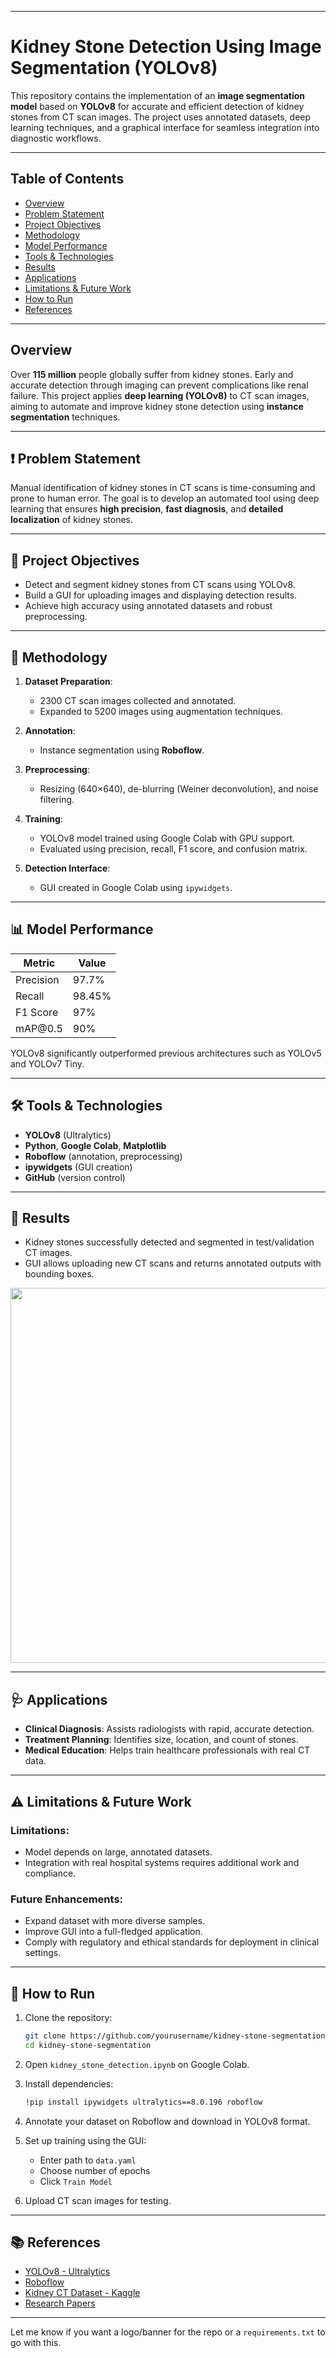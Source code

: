 
---

# Kidney Stone Detection Using Image Segmentation (YOLOv8)

This repository contains the implementation of an **image segmentation model** based on **YOLOv8** for accurate and efficient detection of kidney stones from CT scan images. The project uses annotated datasets, deep learning techniques, and a graphical interface for seamless integration into diagnostic workflows.

---

## Table of Contents

* [Overview](#overview)
* [Problem Statement](#problem-statement)
* [Project Objectives](#project-objectives)
* [Methodology](#methodology)
* [Model Performance](#model-performance)
* [Tools & Technologies](#tools--technologies)
* [Results](#results)
* [Applications](#applications)
* [Limitations & Future Work](#limitations--future-work)
* [How to Run](#how-to-run)
* [References](#references)

---

##  Overview

Over **115 million** people globally suffer from kidney stones. Early and accurate detection through imaging can prevent complications like renal failure. This project applies **deep learning (YOLOv8)** to CT scan images, aiming to automate and improve kidney stone detection using **instance segmentation** techniques.

---

## ❗ Problem Statement

Manual identification of kidney stones in CT scans is time-consuming and prone to human error. The goal is to develop an automated tool using deep learning that ensures **high precision**, **fast diagnosis**, and **detailed localization** of kidney stones.

---

## 🎯 Project Objectives

* Detect and segment kidney stones from CT scans using YOLOv8.
* Build a GUI for uploading images and displaying detection results.
* Achieve high accuracy using annotated datasets and robust preprocessing.

---

## 🧬 Methodology

1. **Dataset Preparation**:

   * 2300 CT scan images collected and annotated.
   * Expanded to 5200 images using augmentation techniques.

2. **Annotation**:

   * Instance segmentation using **Roboflow**.

3. **Preprocessing**:

   * Resizing (640×640), de-blurring (Weiner deconvolution), and noise filtering.

4. **Training**:

   * YOLOv8 model trained using Google Colab with GPU support.
   * Evaluated using precision, recall, F1 score, and confusion matrix.

5. **Detection Interface**:

   * GUI created in Google Colab using `ipywidgets`.

---

## 📊 Model Performance

| Metric    | Value  |
| --------- | ------ |
| Precision | 97.7%  |
| Recall    | 98.45% |
| F1 Score  | 97%    |
| mAP\@0.5  | 90%    |

YOLOv8 significantly outperformed previous architectures such as YOLOv5 and YOLOv7 Tiny.

---

## 🛠️ Tools & Technologies

* **YOLOv8** (Ultralytics)
* **Python**, **Google Colab**, **Matplotlib**
* **Roboflow** (annotation, preprocessing)
* **ipywidgets** (GUI creation)
* **GitHub** (version control)

---

## 📸 Results

* Kidney stones successfully detected and segmented in test/validation CT images.
* GUI allows uploading new CT scans and returns annotated outputs with bounding boxes.

<p align="center">
  <img src="https://user-images.githubusercontent.com/example-kidney-stone-output.png" width="600"/>
</p>

---

## 🩺 Applications

* **Clinical Diagnosis**: Assists radiologists with rapid, accurate detection.
* **Treatment Planning**: Identifies size, location, and count of stones.
* **Medical Education**: Helps train healthcare professionals with real CT data.

---

## ⚠️ Limitations & Future Work

### Limitations:

* Model depends on large, annotated datasets.
* Integration with real hospital systems requires additional work and compliance.

### Future Enhancements:

* Expand dataset with more diverse samples.
* Improve GUI into a full-fledged application.
* Comply with regulatory and ethical standards for deployment in clinical settings.

---

## 🚀 How to Run

1. Clone the repository:

   ```bash
   git clone https://github.com/yourusername/kidney-stone-segmentation.git
   cd kidney-stone-segmentation
   ```

2. Open `kidney_stone_detection.ipynb` on Google Colab.

3. Install dependencies:

   ```bash
   !pip install ipywidgets ultralytics==8.0.196 roboflow
   ```

4. Annotate your dataset on Roboflow and download in YOLOv8 format.

5. Set up training using the GUI:

   * Enter path to `data.yaml`
   * Choose number of epochs
   * Click `Train Model`

6. Upload CT scan images for testing.

---

## 📚 References

* [YOLOv8 - Ultralytics](https://docs.ultralytics.com/)
* [Roboflow](https://app.roboflow.com/)
* [Kidney CT Dataset - Kaggle](https://www.kaggle.com/datasets/nazmul0087/ct-kidney-dataset-normal-cyst-tumor-and-stone)
* [Research Papers](#refer-to-your-project-report)

---

Let me know if you want a logo/banner for the repo or a `requirements.txt` to go with this.
